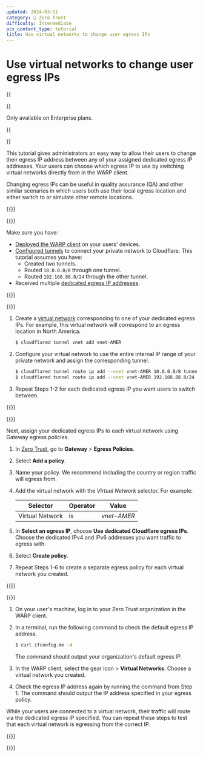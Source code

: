 ```yaml
---
updated: 2024-03-11
category: 🔐 Zero Trust
difficulty: Intermediate
pcx_content_type: tutorial
title: Use virtual networks to change user egress IPs
---
```


# Use virtual networks to change user egress IPs

{{<Aside type="note">}}

Only available on Enterprise plans.

{{</Aside>}}

This tutorial gives administrators an easy way to allow their users to change their egress IP address between any of your assigned dedicated egress IP addresses. Your users can choose which egress IP to use by switching virtual networks directly from in the WARP client.

Changing egress IPs can be useful in quality assurance (QA) and other similar scenarios in which users both use their local egress location and either switch to or simulate other remote locations.

{{<tutorial>}}

{{<tutorial-prereqs>}}

Make sure you have:

- [Deployed the WARP client](/cloudflare-one/connections/connect-devices/warp/deployment/) on your users' devices.
- [Configured tunnels](/cloudflare-one/connections/connect-networks/private-net/cloudflared/) to connect your private network to Cloudflare. This tutorial assumes you have:
  - Created two tunnels.
  - Routed `10.0.0.0/8` through one tunnel.
  - Routed `192.168.88.0/24` through the other tunnel.
- Received multiple [dedicated egress IP addresses](/cloudflare-one/policies/gateway/egress-policies/dedicated-egress-ips/).

{{</tutorial-prereqs>}}

{{<tutorial-step title="Create a virtual network for each egress route">}}

1. Create a [virtual network](/cloudflare-one/connections/connect-networks/private-net/cloudflared/tunnel-virtual-networks/) corresponding to one of your dedicated egress IPs. For example, this virtual network will correspond to an egress location in North America.

    ```sh
    $ cloudflared tunnel vnet add vnet-AMER
    ```

2. Configure your virtual network to use the entire internal IP range of your private network and assign the corresponding tunnel.

    ```sh
    $ cloudflared tunnel route ip add --vnet vnet-AMER 10.0.0.0/8 tunnel-AMER
    $ cloudflared tunnel route ip add --vnet vnet-AMER 192.168.88.0/24 tunnel-AMER
    ```

3. Repeat Steps 1-2 for each dedicated egress IP you want users to switch between.

{{</tutorial-step>}}

{{<tutorial-step title="Create an egress policy">}}

Next, assign your dedicated egress IPs to each virtual network using Gateway egress policies.

1. In [Zero Trust](https://one.dash.cloudflare.com/), go to **Gateway** > **Egress Policies**.
2. Select **Add a policy**.
3. Name your policy. We recommend including the country or region traffic will egress from.
4. Add the virtual network with the _Virtual Network_ selector. For example:

    | Selector        | Operator | Value       |
    | --------------- | -------- | ----------- |
    | Virtual Network | is       | _vnet-AMER_ |

5. In **Select an egress IP**, choose **Use dedicated Cloudflare egress IPs**. Choose the dedicated IPv4 and IPv6 addresses you want traffic to egress with.
6. Select **Create policy**.
7. Repeat Steps 1-6 to create a separate egress policy for each virtual network you created.

{{</tutorial-step>}}

{{<tutorial-step title="Test virtual network egress">}}

1. On your user's machine, log in to your Zero Trust organization in the WARP client.
2. In a terminal, run the following command to check the default egress IP address.

    ```sh
    $ curl ifconfig.me -4
    ```

    The command should output your organization's default egress IP.

3. In the WARP client, select the gear icon > **Virtual Networks**. Choose a virtual network you created.
4. Check the egress IP address again by running the command from Step 1. The command should output the IP address specified in your egress policy.

While your users are connected to a virtual network, their traffic will route via the dedicated egress IP specified. You can repeat these steps to test that each virtual network is egressing from the correct IP.

{{</tutorial-step>}}

{{</tutorial>}}
